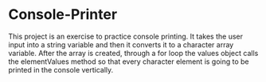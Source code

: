 # Console-Printer
This project is an exercise to practice console printing.
It takes the user input into a string variable and then it converts it to a character array variable.
After the array is created, through a for loop the values object calls the elementValues method so that every character element is going to be printed in the console vertically.

